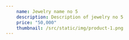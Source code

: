 ```yaml
---
    name: Jewelry name no 5
    description: Description of jewelry no 5
    price: "50,000"
    thumbnail: /src/static/img/product-1.png
---
```

